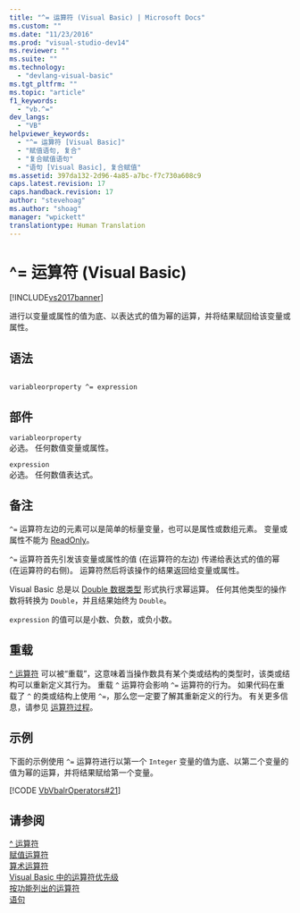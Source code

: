 ```yaml
---
title: "^= 运算符 (Visual Basic) | Microsoft Docs"
ms.custom: ""
ms.date: "11/23/2016"
ms.prod: "visual-studio-dev14"
ms.reviewer: ""
ms.suite: ""
ms.technology: 
  - "devlang-visual-basic"
ms.tgt_pltfrm: ""
ms.topic: "article"
f1_keywords: 
  - "vb.^="
dev_langs: 
  - "VB"
helpviewer_keywords: 
  - "^= 运算符 [Visual Basic]"
  - "赋值语句, 复合"
  - "复合赋值语句"
  - "语句 [Visual Basic], 复合赋值"
ms.assetid: 397da132-2d96-4a85-a7bc-f7c730a608c9
caps.latest.revision: 17
caps.handback.revision: 17
author: "stevehoag"
ms.author: "shoag"
manager: "wpickett"
translationtype: Human Translation
---
```

# ^= 运算符 (Visual Basic)
[!INCLUDE[vs2017banner](../../../csharp/includes/vs2017banner.md)]

进行以变量或属性的值为底、以表达式的值为幂的运算，并将结果赋回给该变量或属性。  
  
## 语法  
  
```  
  
variableorproperty ^= expression  
```  
  
## 部件  
 `variableorproperty`  
 必选。  任何数值变量或属性。  
  
 `expression`  
 必选。  任何数值表达式。  
  
## 备注  
 `^=` 运算符左边的元素可以是简单的标量变量，也可以是属性或数组元素。  变量或属性不能为 [ReadOnly](../../../visual-basic/language-reference/modifiers/readonly.md)。  
  
 `^=` 运算符首先引发该变量或属性的值 \(在运算符的左边\) 传递给表达式的值的幂 \(在运算符的右侧\)。  运算符然后将该操作的结果返回给变量或属性。  
  
 Visual Basic 总是以 [Double 数据类型](../../../visual-basic/language-reference/data-types/double-data-type.md) 形式执行求幂运算。  任何其他类型的操作数将转换为 `Double`，并且结果始终为 `Double`。  
  
 `expression` 的值可以是小数、负数，或负小数。  
  
## 重载  
 [^ 运算符](../../../visual-basic/language-reference/operators/exponentiation-operator.md) 可以被“重载”，这意味着当操作数具有某个类或结构的类型时，该类或结构可以重新定义其行为。  重载 `^` 运算符会影响 `^=` 运算符的行为。  如果代码在重载了 `^` 的类或结构上使用 `^=`，那么您一定要了解其重新定义的行为。  有关更多信息，请参见 [运算符过程](../../../visual-basic/programming-guide/language-features/procedures/operator-procedures.md)。  
  
## 示例  
 下面的示例使用 `^=` 运算符进行以第一个 `Integer` 变量的值为底、以第二个变量的值为幂的运算，并将结果赋给第一个变量。  
  
 [!CODE [VbVbalrOperators#21](../CodeSnippet/VS_Snippets_VBCSharp/VbVbalrOperators#21)]  
  
## 请参阅  
 [^ 运算符](../../../visual-basic/language-reference/operators/exponentiation-operator.md)   
 [赋值运算符](../../../visual-basic/language-reference/operators/assignment-operators.md)   
 [算术运算符](../../../visual-basic/language-reference/operators/arithmetic-operators.md)   
 [Visual Basic 中的运算符优先级](../../../visual-basic/language-reference/operators/operator-precedence.md)   
 [按功能列出的运算符](../../../visual-basic/language-reference/operators/operators-listed-by-functionality.md)   
 [语句](../../../visual-basic/programming-guide/language-features/statements.md)